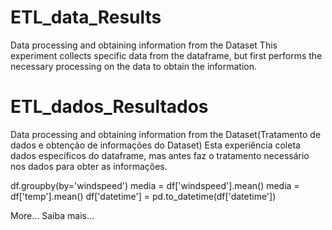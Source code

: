 # ETL_data_Results
Data processing and obtaining information from the Dataset
This experiment collects specific data from the dataframe, but first performs the necessary processing on the data to obtain the information.

# ETL_dados_Resultados
Data processing and obtaining information from the Dataset(Tratamento de dados e obtenção de informações do Dataset)
Esta experiência coleta dados específicos do dataframe, mas antes faz o tratamento necessário nos dados para obter as informações.

df.groupby(by='windspeed')
media = df['windspeed'].mean()
media = df['temp'].mean()
df['datetime'] = pd.to_datetime(df['datetime'])

More...
Saiba mais...
